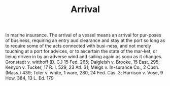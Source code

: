 ---
title: Arrival
letter: A
permalink: "/definitions/arrival.html"
body: In marine insurance. The arrival of a vessel means an arrival for pur-poses
  of business, requiring an entry aud clearance and stay at the port so long as to
  require some of the acts connected with busi-ness, and not merely touching at a
  port for advices, or to ascertain the state of the mar-ket, or Iieiug driven in
  by an adverse wind and sailing again as soou as it changes. Gronstadt v. witthoff
  (D. C.) 15 Fed. 265; Dalgleish v. Brooke, 15 East, 295; Kenyon v. Tucker, 17 R.
  I. 529, 23 Atl. 61; Meigs v. In-surance Co., 2 Cush. (Mass.) 439; Toler v. white,
  1 ware, 280, 24 Fed. Cas. 3; Harrison v. Vose, 9 How. 384, 13 L. Ed. 179
published_at: '2018-07-07'
source: Black's Law Dictionary
layout: post
---
